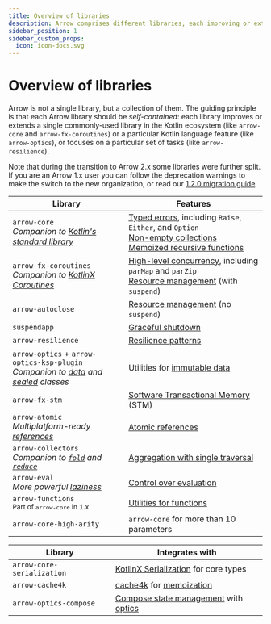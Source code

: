```yaml
---
title: Overview of libraries
description: Arrow comprises different libraries, each improving or extending one commonly-used library in the Kotlin ecosystem or a particular Kotlin language feature.
sidebar_position: 1
sidebar_custom_props:
  icon: icon-docs.svg
---
```


# Overview of libraries

Arrow is not a single library, but a collection of them. The guiding principle is that each Arrow library should be _self-contained_: each library improves or extends a single commonly-used library in the Kotlin ecosystem (like `arrow-core` and `arrow-fx-coroutines`) or a particular Kotlin language feature (like `arrow-optics`), or focuses on a particular set of tasks (like `arrow-resilience`).

Note that during the transition to Arrow 2.x some libraries were further split. If you are an Arrow 1.x user you can follow the deprecation warnings to make the switch to the new organization, or read our [1.2.0 migration guide](../../quickstart/migration/).

| Library | Features |
| --- | --- |
| `arrow-core` <br /> _Companion to [Kotlin's standard library](https://kotlinlang.org/api/latest/jvm/stdlib/)_ | [Typed errors](../../typed-errors/), including `Raise`, `Either`, and `Option` <br /> [Non-empty collections](../../collections-functions/non-empty) <br /> [Memoized recursive functions](../../collections-functions/recursive/) |
| `arrow-fx-coroutines` <br /> _Companion to [KotlinX Coroutines](https://kotlinlang.org/api/kotlinx.coroutines/kotlinx-coroutines-core/)_ | [High-level concurrency](../../coroutines/parallel), including `parMap` and `parZip` <br /> [Resource management](../../coroutines/resource-safety/) (with `suspend`) |
| `arrow-autoclose` | [Resource management](../../coroutines/resource-safety/) (no `suspend`) |
| `suspendapp` | [Graceful shutdown](../../coroutines/suspendapp/) |
| `arrow-resilience` | [Resilience patterns](../../resilience/) |
| `arrow-optics` + `arrow-optics-ksp-plugin` <br /> _Companion to [data](https://kotlinlang.org/docs/data-classes.html) and [sealed](https://kotlinlang.org/docs/sealed-classes.html) classes_ | Utilities for [immutable data](../../immutable-data/intro/) |
| `arrow-fx-stm` | [Software Transactional Memory](../../coroutines/stm/) (STM) |
| `arrow-atomic` <br /> _Multiplatform-ready [references](https://kotlinlang.org/api/latest/jvm/stdlib/kotlin.native.concurrent/-atomic-reference/)_ | [Atomic references](../../coroutines/concurrency-primitives/#atomic) |
| `arrow-collectors` <br /> _Companion to [`fold`](https://kotlinlang.org/api/latest/jvm/stdlib/kotlin.collections/fold.html) and [`reduce`](https://kotlinlang.org/api/latest/jvm/stdlib/kotlin.collections/reduce.html)_ | [Aggregation with single traversal](../../collections-functions/collectors/) |
| `arrow-eval` <br /> _More powerful [laziness](https://kotlinlang.org/docs/delegated-properties.html#lazy-properties)_ | [Control over evaluation](../../collections-functions/eval/) |
| `arrow-functions` <br /> <small>Part of `arrow-core` in 1.x</small> | [Utilities for functions](../../collections-functions/utils/) |
| `arrow-core-high-arity` | `arrow-core` for more than 10 parameters |

| Library | Integrates with |
| --- | --- |
| `arrow-core-serialization` | [KotlinX Serialization](https://kotlinlang.org/docs/serialization.html) for core types |
| `arrow-cache4k` | [cache4k](https://reactivecircus.github.io/cache4k/) for [memoization](../../collections-functions/recursive/) |
| `arrow-optics-compose` | [Compose state management](https://developer.android.com/jetpack/compose/state) with [optics](../../immutable-data/intro/) |
